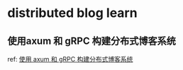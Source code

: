 # distributed blog learn 

## 使用axum 和 gRPC 构建分布式博客系统

ref: [使用 axum 和 gRPC 构建分布式博客系统](https://axum.rs/subject/distributed-blog)

